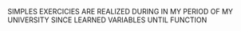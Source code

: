 SIMPLES EXERCICIES ARE REALIZED DURING IN MY PERIOD OF MY UNIVERSITY
SINCE LEARNED VARIABLES UNTIL FUNCTION
 
